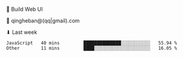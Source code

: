 🧙 Build Web UI

📧 qingheban@(qq|gmail).com

⬇ Last week

<!--START_SECTION:waka-->

```text
JavaScript   40 mins         ██████████████░░░░░░░░░░░   55.94 %
Other        11 mins         ████░░░░░░░░░░░░░░░░░░░░░   16.05 %
```

<!--END_SECTION:waka-->

<!--
**banqinghe/banqinghe** is a ✨ _special_ ✨ repository because its `README.md` (this file) appears on your GitHub profile.

Here are some ideas to get you started:

- 🔭 I’m currently working on ...
- 🌱 I’m currently learning ...
- 👯 I’m looking to collaborate on ...
- 🤔 I’m looking for help with ...
- 💬 Ask me about ...
- 📫 How to reach me: ...
- 😄 Pronouns: ...
- ⚡ Fun fact: ...
-->
